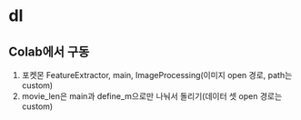 # dl

Colab에서 구동
---------------------------------------------------------------------------

1. 포켓몬 FeatureExtractor, main, ImageProcessing(이미지 open 경로, path는 custom)
2. movie_len은 main과 define_m으로만 나눠서 돌리기(데이터 셋 open 경로는 custom)


